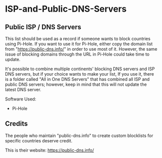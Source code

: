 # ISP-and-Public-DNS-Servers


Public ISP / DNS Servers
-------------------------------------

This list should be used as a record if someone wants to block countries using Pi-Hole. If you want to use it for Pi-Hole, either copy the domain list from "https://public-dns.info/" in order to use most of it. However, the same issue of blocking domains through the URL in Pi-Hole could take time to update.

It's possible to combine multiple continents' blocking DNS servers and ISP DNS servers, but if your choice wants to make your list, If you use it, there is a folder called "All in One DNS Servers" that has combined all ISP and public DNS servers; however, keep in mind that this will not update the latest DNS server.

Software Used:

- Pi-Hole

Credits
-------------------

The people who maintain "public-dns.info" to create custom blocklists for specific countries deserve credit.

This is their website: https://public-dns.info/
